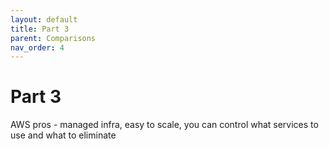 ```yaml
---
layout: default
title: Part 3
parent: Comparisons
nav_order: 4
---
```

# Part 3

AWS pros - managed infra, easy to scale, you can control what services to use and what to eliminate
